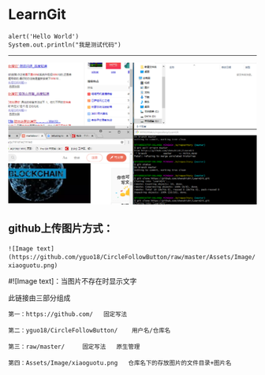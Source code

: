# LearnGit
```
alert('Hello World')
System.out.println("我是测试代码")
```
---
![测试文字](https://github.com/shenzhizhi/LearnGit/raw/master/image/123.png  "测试图片")

## github上传图片方式：
`![Image text](https://github.com/yguo18/CircleFollowButton/raw/master/Assets/Image/xiaoguotu.png)`

#![Image text]：当图片不存在时显示文字

此链接由三部分组成

```
第一：https://github.com/   固定写法

第二：yguo18/CircleFollowButton/    用户名/仓库名

第三：raw/master/     固定写法   原生管理

第四：Assets/Image/xiaoguotu.png   仓库名下的存放图片的文件目录+图片名
```

